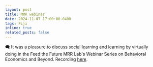 ```yaml
---
layout: post
title: MRR webinar
date: 2024-11-07 17:00:00-0400
tags: Fiji
inline: true
related_posts: false
---
```


:left_speech_bubble: It was a pleasure to discuss social learning and learning by virtually doing in the Feed the Future MRR Lab's Webinar Series on Behavioral Economics and Beyond. Recording [here](https://www.youtube.com/watch?v=wyGKuhOPkgM).
